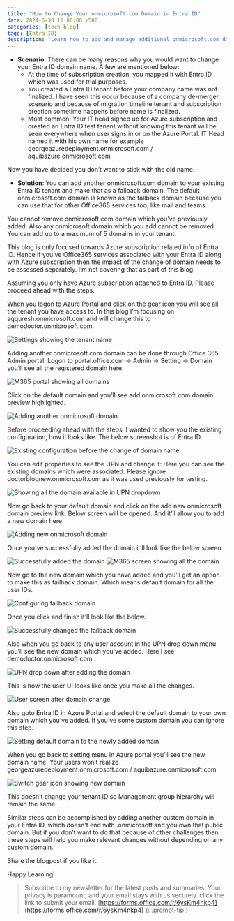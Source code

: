 ```yaml
---
title: "How to Change Your onmicrosoft.com Domain in Entra ID"
date: 2024-6-30 12:00:00 +500
categories: [tech-blog]
tags: [Entra ID]
description: "Learn how to add and manage additional onmicrosoft.com domains in Entra ID for Azure subscriptions, ensuring flexibility in domain naming and user management"
---
```


* **Scenario**: There can be many reasons why you would want to change your Entra ID domain name. A few are mentioned below:
    * At the time of subscription creation, you mapped it with Entra ID which was used for trial purposes.
    * You created a Entra ID tenant before your company name was not finalized. I have seen this occur because of a company de-merger scenario and because of migration timeline tenant and subscription creation sometime happens before name is finalized.
    * Most common: Your IT head signed up for Azure subscription and created an Entra ID test tenant without knowing this tenant will be seen everywhere when user signs in or on the Azure Portal. IT Head named it with his own name for example georgeazuredeployment.onmicrosoft.com / aquibazure.onmicrosoft.com 

Now you have decided you don’t want to stick with the old name.

* **Solution**: You can add another onmicrosoft.com domain to your existing Entra ID tenant and make that as a failback domain. The default onmicrosoft.com domain is known as the fallback domain because you can use that for other Office365 services too, like mail and teams.

You cannot remove onmicrosoft.com domain which you’ve previously added. Also any onmicrosoft domain which you add cannot be removed. You can add up to a maximum of 5 domains in your tenant.

This blog is only focused towards Azure subscription related info of Entra ID. Hence if you’ve Office365 services associated with your Entra ID along with Azure subscription then the impact of the change of domain needs to be assessed separately. I’m not covering that as part of this blog.

Assuming you only have Azure subscription attached to Entra ID. Please proceed ahead with the steps.

When you logon to Azure Portal and click on the gear icon you will see all the tenant you have access to. In this blog I’m focusing on aqquresh.onmicrosoft.com and will change this to demodoctor.onmicrosoft.com.

![Settings showing the tenant name](https://raw.githubusercontent.com/qureshiaquib/qureshiaquib.github.io/main/assets/30062024/azure-portal-settings.jpg)

Adding another onmicrosoft.com domain can be done through Office 365 Admin portal.
Logon to portal.office.com -> Admin -> Setting -> Domain
you’ll see all the registered domain here.

![M365 portal showing all domains](https://raw.githubusercontent.com/qureshiaquib/qureshiaquib.github.io/main/assets/30062024/m365-all-domains.jpg)

Click on the default domain and you’ll see add onmicrosoft.com domain preview highlighted.

![Adding another onmicrosoft domain](https://raw.githubusercontent.com/qureshiaquib/qureshiaquib.github.io/main/assets/30062024/add-onmicrosoft-domain.jpg)

Before proceeding ahead with the steps, I wanted to show you the existing configuration, how it looks like. The below screenshot is of Entra ID.

![Existing configuration before the change of domain name](https://raw.githubusercontent.com/qureshiaquib/qureshiaquib.github.io/main/assets/30062024/existing-config.jpg)

You can edit properties to see the UPN and change it: Here you can see the existing domains which were associated. Please ignore doctorblognew.onmicrosoft.com as it was used previously for testing.

![Showing all the domain available in UPN dropdown](https://raw.githubusercontent.com/qureshiaquib/qureshiaquib.github.io/main/assets/30062024/upn-dropdown-domains.jpg)

Now go back to your default domain and click on the add new onmicrosoft domain preview link. Below screen will be opened. And it’ll allow you to add a new domain here.

![Adding new onmicrosoft domain](https://raw.githubusercontent.com/qureshiaquib/qureshiaquib.github.io/main/assets/30062024/add-new-domain-preview.jpg)

Once you’ve successfully added the domain it’ll look like the below screen.

![Successfully added the domain](https://raw.githubusercontent.com/qureshiaquib/qureshiaquib.github.io/main/assets/30062024/successfully-added-domain.jpg)
![M365 screen showing all the domain](https://raw.githubusercontent.com/qureshiaquib/qureshiaquib.github.io/main/assets/30062024/m365-all-domains-2.jpg)


Now go to the new domain which you have added and you’ll get an option to make this as failback domain. Which means default domain for all the user IDs.

![Configuring failback domain](https://raw.githubusercontent.com/qureshiaquib/qureshiaquib.github.io/main/assets/30062024/configure-failback.jpg)

Once you click and finish it’ll look like the below.

![Successfully changed the failback domain](https://raw.githubusercontent.com/qureshiaquib/qureshiaquib.github.io/main/assets/30062024/successfully-changed-failback.jpg)

Also when you go back to any user account in the UPN drop down menu you’ll see the new domain which you’ve added. Here I see demodoctor.onmicrosoft.com

![UPN drop down after adding the domain](https://raw.githubusercontent.com/qureshiaquib/qureshiaquib.github.io/main/assets/30062024/upn-dropdown-new-domain.jpg)

This is how the user UI looks like once you make all the changes.

![User screen after domain change](https://raw.githubusercontent.com/qureshiaquib/qureshiaquib.github.io/main/assets/30062024/user-screen-after-change.jpg)

Also goto Entra ID in Azure Portal and select the default domain to your own domain which you’ve added. If you’ve some custom domain you can ignore this step.

![Setting default domain to the newly added domain](https://raw.githubusercontent.com/qureshiaquib/qureshiaquib.github.io/main/assets/30062024/set-default-domain.jpg)


When you go back to setting menu in Azure portal you’ll see the new domain name:
Your users won’t realize georgeazuredeployment.onmicrosoft.com / aquibazure.onmicrosoft.com

![Switch gear icon showing new domain](https://raw.githubusercontent.com/qureshiaquib/qureshiaquib.github.io/main/assets/30062024/switch-gear-new-domain.jpg)

This doesn't change your tenant ID so Management group hierarchy will remain the same.

Similar steps can be accomplished by adding another custom domain in your Entra ID, which doesn't end with .onmicrosoft and you own that public domain. 
But if you don’t want to do that because of other challenges then these steps will help you make relevant changes without depending on any custom domain.

Share the blogpost if you like it.

Happy Learning!

>Subscribe to my newsletter for the latest posts and summaries. Your privacy is paramount, and your email stays with us securely.
click the link to submit your email.
[https://forms.office.com/r/6ysKm4nkp4](https://forms.office.com/r/6ysKm4nkp4)
{: .prompt-tip }